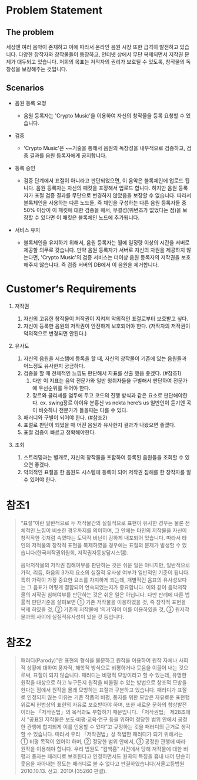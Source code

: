 # Problem Statement
## The problem
  세상엔 여러 음악이 존재하고 이에 따라서 온라인 음원 시장 또한 급격히 발전하고 있습니다.
  다양한 창작자와 창작물들이 등장하고, 인터넷 상에서 무단 복제되면서 저작권 문제가 대두되고 있습니다.
  저희의 목표는 저작자의 권리가 보호될 수 있도록, 창작물의 독창성을 보장해주는 것입니다.

## Scenarios
* 음원 등록 요청
    * 음원 등록자는 'Crypto Music'을 이용하여 자신의 창작물을 등록 요청할 수 있습니다.

* 검증
    * 'Crypto Music'은 ~~기술을 통해서 음원의 독창성을 내부적으로 검증하고, 검증 결과를 음원 등록자에게 공지합니다.

* 등록 승인
    * 검증 단계에서 표절이 아니라고 판단되었으면, 이 음악은 블록체인에 업로드 됩니다. 음원 등록자는 자신의 패킷을 포장해서 업로드 합니다. 하지만 음원 등록자가 표절 검증 결과를 무단으로 변경하지 않았음을 보장할 수 없습니다. 따라서 블록체인을 사용하는 다른 노드들, 즉 체인을 구성하는 다른 음원 등록자들 중 50% 이상이 이 패킷에 대한 검증을 해서, 무결성(위변조가 없었다는 점)을 보장할 수 있다면 이 패킷은 블록체인 노드에 추가됩니다. 

* 서비스 유지
    * 블록체인을 유지하기 위해서, 음원 등록자는 월에 일정량 이상의 시간을 서버로 제공할 의무로 갖습니다. 만약 음원 등록자가 서버로 자신의 자원을 제공하지 않는다면, 'Crypto Music'의 검증 서비스는 더이상 음원 등록자의 저작권을 보호해주지 않습니다. 즉 검증 서버의 DB에서 이 음원을 제거합니다.


# Customer‘s Requirements

1. 저작권
    1. 자신의 고유한 창작물이 저작권이 지켜져 악의적인 표절로부터 보호받고 싶다.
    1. 자신이 등록한 음원의 저작권이 안전하게 보호되어야 한다. (저작자의 저작권이 악의적으로 변경되면 안된다.)

2. 유사도
    1. 자신의 음원을 시스템에 등록을 할 때, 자신의 창작물이 기존에 있는 음원들과 어느정도 유사한지 궁금하다.
    1. 검증을 할 때 전체적인 느낌도 판단해서 지표를 산출 했음 좋겠다. 
    (#참조1)
        1. 다만 이 지표는 음악 전문가와 일반 청취자들을 구별해서 판단하여 전문가에 우선순위를 두어야 한다.
        2. 장르와 클리셰를 염두에 두고 코드의 진행 방식과 같은 요소로 판단해야한다. 
      ex. swing장르 아이유 분홍신 vs nekta here’s us 일반인이 듣기엔 곡이 비슷하나 전문가가 들을때는 다를 수 있다.
    1. 패러디와 구별이 되어야 한다. (#참조2)
    1. 표절로 판단이 되었을 때 어떤 음원과 유사한지 결과가 나왔으면 좋겠다.
    1. 표절 검증이 빠르고 정확해야한다.

3. 조회
    1. 스트리밍과는 별개로, 자신의 창작물을 포함하여 등록된 음원들을 조회할 수 있으면 좋겠다.
    1. 악의적인 표절을 한 음원도 시스템에 등록이 되어 저작권 침해를 한 창작자를 알 수 있어야 한다.


# 참조1
<blockquote>
“표절”이란 일반적으로 두 저작물간의 실질적으로 표현이 유사한 경우는 물론 전체적인 느낌이 비슷한 경우까지를 의미하며, 그 안에는 타인의 저작물을 자신이 창작작한 것처럼 속였다는 도덕적 비난이 강하게 내포되어 있습니다. 따라서 타인의 저적물의 창작적 표현을 복제하였을 경우에는 표절의 문제가 발생할 수 있습니다(한국저작권위원회, 저작권자동상담시스템).

음악저작물의 저작권 침해여부를 판단하는 것은 쉬운 일은 아니지만, 일반적으로 가락, 리듬, 화음의 3가지 요소의 실질적 유사성 여부가 일반적인 기준이 됩니다. 특히 가락이 가장 중요한 요소를 차지하게 되는데, 개별적인 음표의 유사성보다는 그 음표가 어떻게 결합되어 연속되었는지가 중요합니다. 이와 같이 음악저작물의 저작권 침해여부를 판단하는 것은 쉬운 일은 아닙니다. 다만 판례에 따른 법률적 판단기준을 살펴보면 ① 기존 저작물을 이용하였을 것, 즉 창작적 표현을 복제 하였을 것, ② 기존의 저작물에 ‘의거’하여 이를 이용하였을 것, ③ 원저작물과의 사이에 실질적유사성이 있을 것 등입니다.
</blockquote>

# 참조2
<blockquote>
패러디(Parody)”란 표현의 형식을 불문하고 원작을 이용하여 원작 자체나 사회적 상황에 대하여 풍자적, 해학적 방식으로 비평하거나 웃음을 이끌어 내는 것으로써, 표절이 되지 않습니다. 패러디는 비평적 모방이라고 할 수 있는데, 유명한 원작을 대상으로 하고 누구든지 원작을 떠올릴 수 있는 방법으로 창조적 모방을 한다는 점에서 원작을 몰래 모방하는 표절과 구분하고 있습니다.
패러디가 표절로 인정되지 않는 이유는 기존 작품의 비평, 풍자를 위한 모방은 자유로운 표현행위로써 헌법상의 표현의 자유로 보호받아야 하며, 또한 새로운 문화의 향상발전이라는 「저작권법」의 목적과도 부합하기 때문입니다.
        「저작권법」 제28조에서 “공표된 저작물은 보도·비평·교육·연구 등을 위하여 정당한 범위 안에서 공정한 관행에 합치되게 이를 인용할 수 있다”고 규정하는 것을 패러디의 근거로 생각할 수 있습니다. 따라서 우리 「저작권법」상 적법한 패러디가 되기 위해서는 ① 비평 목적이 있어야 하며, ② 정당한 범위 안에서, ③ 공정한 관행에 따라 원작을 이용해야 합니다.
        우리 법원도 “컴백홈” 사건에서 당해 저작물에 대한 비평과 풍자는 패러디로 보호된다고 인정하면서도 원곡의 특징을 흉내 내어 단순히 웃음을 자아내는 정도는 패러디로 볼 수 없다고 판결하였습니다(서울고등법원 2010.10.13. 선고. 2010나35260 판결).  
</blockquote>
